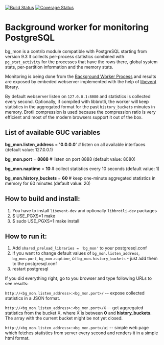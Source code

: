 [![Build Status](https://travis-ci.org/CyberDem0n/bg_mon.svg?branch=master)](https://travis-ci.org/CyberDem0n/bg_mon) [![Coverage Status](https://coveralls.io/repos/github/CyberDem0n/bg_mon/badge.svg?branch=master)](https://coveralls.io/github/CyberDem0n/bg_mon?branch=master)

Background worker for monitoring PostgreSQL
===========================================

bg\_mon is a contrib module compatible with PostgreSQL starting from version 9.3
It collects per-process statistics combined with `pg_stat_activity` for the processes that have the rows there, global system stats, per-partition information and the memory stats.

Monitoring is being done from the [Background Worker Process](http://www.postgresql.org/docs/9.3/static/bgworker.html) and results are exposed by embeded webserver implemented with the help of [libevent](http://libevent.org/) library.

By default webserver listen on `127.0.0.1:8080` and statistics is collected every second. Optionally, if compiled with libbrotli, the worker will keep statistics in the aggregated format for the past `history_buckets` minutes in memory. Brotli compression is used because the compression ratio is very efficient and most of the modern browsers support it out of the box.

List of available GUC variables
-------------------------------

**bg\_mon.listen\_address** = **'0.0.0.0'** # listen on all available interfaces (default value: 127.0.0.1)

**bg\_mon.port** = **8888** # listen on port 8888 (default value: 8080)

**bg\_mon.naptime** = **10** # collect statistics every 10 seconds (default value: 1)

**bg\_mon.history\_buckets** = **60** # keep one-minute aggregated statistics in memory for 60 minutes (default value: 20)

How to build and install:
-------------------------

1. You have to install `libevent-dev` and optionally `libbrotli-dev` packages
2. $ USE\_PGXS=1 make
3. $ sudo USE\_PGXS=1 make install

How to run it:
--------------
1. Add `shared_preload_libraries = 'bg_mon'` to your postgresql.conf
2. If you want to change default values of `bg_mon.listen_address`, `bg_mon.port`, `bg_mon.naptime`, or `bg_mon.history_buckets` - just add them to the postgresql.conf
3. restart postgresql

If you did everything right, go to you browser and type following URLs to see results:

`http://<bg_mon.listen_address>:<bg_mon.port>/` -- expose collected statistics in a JSON format.

`http://<bg_mon.listen_address>:<bg_mon.port>/X` -- get aggregated statistics from the bucket X, where X is between **0** and **history\_buckets**. The array with the current bucket might be not yet closed.

`http://<bg_mon.listen_address>:<bg_mon.port>/ui` -- simple web page which fetches statistics from server every second and renders it in a simple html format.
